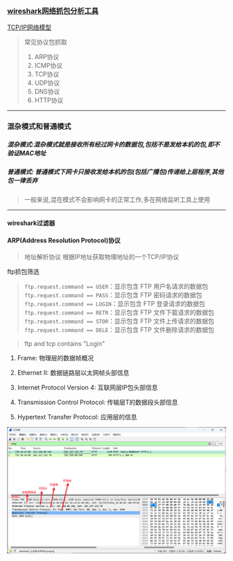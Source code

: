 ### [wireshark网络抓包分析工具](https://zhuanlan.zhihu.com/p/506417526)

[TCP/IP网络模型](TCP-IP网络模型.md)

>常见协议包抓取
>1. ARP协议
>2. ICMP协议
>3. TCP协议
>4. UDP协议
>5. DNS协议
>6. HTTP协议

---

### 混杂模式和普通模式

##### 混杂模式:混杂模式就是接收所有经过网卡的数据包,包括不是发给本机的包,即不验证MAC地址

##### 普通模式: 普通模式下网卡只接收发给本机的包(包括广播包)传递给上层程序,其他包一律丢弃

>一般来说,混在模式不会影响网卡的正常工作,多在网络监听工具上使用

---

#### wireshark过滤器 


#### ARP(Address Resolution Protocol)协议
>地址解析协议
> 根据IP地址获取物理地址的一个TCP/IP协议

ftp抓包筛选

>`ftp.request.command == USER`：显示包含 FTP 用户名请求的数据包 \
`ftp.request.command == PASS`：显示包含 FTP 密码请求的数据包 \
`ftp.request.command == LOGIN`：显示包含 FTP 登录请求的数据包 \
`ftp.request.command == RETR`：显示包含 FTP 文件下载请求的数据包 \
`ftp.request.command == STOR`：显示包含 FTP 文件上传请求的数据包 \
`ftp.request.command == DELE`：显示包含 FTP 文件删除请求的数据包

> ftp and tcp contains "Login"

1. Frame: 物理层的数据帧概况

2. Ethernet II: 数据链路层以太网帧头部信息

3. Internet Protocol Version 4: 互联网层IP包头部信息

4. Transmission Control Protocol: 传输层T的数据段头部信息

5. Hypertext Transfer Protocol: 应用层的信息

![img_11.png](/data/images/img_11.png)













